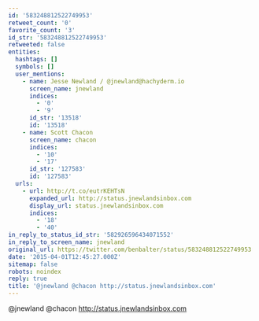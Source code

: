 ```yaml
---
id: '583248812522749953'
retweet_count: '0'
favorite_count: '3'
id_str: '583248812522749953'
retweeted: false
entities:
  hashtags: []
  symbols: []
  user_mentions:
    - name: Jesse Newland / @jnewland@hachyderm.io
      screen_name: jnewland
      indices:
        - '0'
        - '9'
      id_str: '13518'
      id: '13518'
    - name: Scott Chacon
      screen_name: chacon
      indices:
        - '10'
        - '17'
      id_str: '127583'
      id: '127583'
  urls:
    - url: http://t.co/eutrKEHTsN
      expanded_url: http://status.jnewlandsinbox.com
      display_url: status.jnewlandsinbox.com
      indices:
        - '18'
        - '40'
in_reply_to_status_id_str: '582926596434071552'
in_reply_to_screen_name: jnewland
original_url: https://twitter.com/benbalter/status/583248812522749953
date: '2015-04-01T12:45:27.000Z'
sitemap: false
robots: noindex
reply: true
title: '@jnewland @chacon http://status.jnewlandsinbox.com'
---
```


@jnewland @chacon http://status.jnewlandsinbox.com